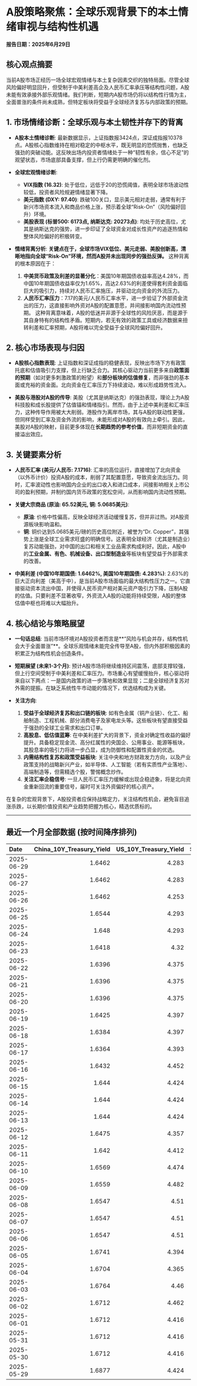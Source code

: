 # A股策略聚焦：全球乐观背景下的本土情绪审视与结构性机遇

**报告日期：2025年6月29日**

## 核心观点摘要

当前A股市场正经历一场全球宏观情绪与本土复杂因素交织的独特局面。尽管全球风险偏好明显回升，但受制于中美利差高企及人民币汇率承压等结构性问题，A股未能有效承接外部乐观情绪。我们判断，短期内A股市场仍将以结构性行情为主，全面普涨的条件尚未成熟，但特定板块将受益于全球经济复苏与内部政策的预期。

## 1. 市场情绪诊断：全球乐观与本土韧性并存下的背离

*   **A股本土情绪诊断**: 最新数据显示，上证指数报3424点，深证成指报10378点。A股核心指数维持在相对稳定的中枢水平，既无明显的恐慌抛售，也缺乏强劲的突破动能。这反映出场内投资者情绪处于一种“韧性有余，信心不足”的观望状态，市场底部具备支撑，但上行仍需更明确的催化剂。

*   **全球宏观情绪诊断**:
    *   **VIX指数 (16.32)**: 处于低位，远低于20的恐慌阈值，表明全球市场波动性较低，投资者风险规避情绪显著下降。
    *   **美元指数 (DXY: 97.40)**: 跌破100关口，显示美元相对走弱，通常有利于新兴市场资本流入和商品价格上涨，预示着全球“Risk-On”（风险偏好回升）环境。
    *   **美股表现 (标普500: 6173点, 纳斯达克: 20273点)**: 均处于历史高位，尤其是纳斯达克的强势，进一步印证了全球资金对成长性资产的追逐热情和整体风险偏好的积极转变。

*   **情绪背离分析**: **关键点在于，全球市场VIX低位、美元走弱、美股创新高，清晰地指向全球“Risk-On”环境，然而A股并未出现同步的强劲反弹。** 这种背离的根本原因在于：
    1.  **中美货币政策及利差的显著分化**：美国10年期国债收益率高达4.28%，而中国10年期国债收益率仅为1.65%，高达2.63%的利差使得套利资金面临巨大的吸引力，持续对人民币汇率施压，并驱动北向资金的外流压力。
    2.  **人民币汇率压力**：7.17的美元/人民币汇率水平，进一步验证了外部资金流出的压力，这直接影响外资对A股的配置意愿，并间接影响国内流动性预期。
这种背离意味着，A股的低迷并非源于全球性的风险厌恶，而是源于其自身特有的结构性矛盾。短期内，若无有效的政策工具或经济数据来扭转利差和汇率预期，A股将难以完全受益于全球风险偏好回升。

## 2. 核心市场表现与归因

*   **A股核心指数表现**: 上证指数和深证成指的稳健表现，反映出市场下方有政策托底和估值吸引力支撑，但上行缺乏合力。其核心驱动力当前更多来自**政策面的预期**（如对更多刺激政策的盼望）和**部分板块的估值修复**，而非强劲的基本面或充裕的资金面。北向资金在汇率压力下持续波动，难以形成趋势性流入。

*   **美股与港股对A股的传导**: 美股（尤其是纳斯达克）的强劲表现，理论上为A股科技股和成长股提供了估值锚和情绪指引。然而，由于上述中美利差和汇率压力，这种传导作用被大大削弱。港股作为离岸市场，其与A股的联动性更强，但同样受到汇率及资金外流的影响，未能形成对A股的有效向上牵引。因此，美股对A股的映射，目前更多体现在**长期趋势的参考价值**，而非短期资金的直接溢出效应。

## 3. 关键要素分析

*   **人民币汇率 (美元/人民币: 7.1716)**: 汇率的高位运行，直接增加了北向资金（以外币计价）投资A股的成本，削弱了其配置意愿，导致资金流出压力。同时，汇率波动性也影响国内企业的出口收入和进口成本，间接影响相关上市公司的盈利预期，并制约国内货币政策的宽松空间，从而影响国内流动性预期。

*   **关键大宗商品 (原油: 65.52美元, 铜: 5.0685美元)**:
    *   **原油**: 价格中性偏高，反映全球经济活动缓慢复苏，但并非过热。对A股资源板块影响温和。
    *   **铜**: 铜价达到5.0685美元/磅的历史高位附近，被誉为“Dr. Copper”，其强势上涨是全球工业需求旺盛的明确信号。这表明全球经济（尤其是制造业）复苏动能强劲，对中国的出口和相关工业品需求构成利好。因此，A股中的**工业金属、有色、机械设备、出口型制造业**等板块有望受益于外部需求的改善。

*   **中美利差 (中国10年期国债: 1.6462%, 美国10年期国债: 4.283%)**: 2.63%的巨大正向利差（美高于中），是当前A股市场面临的最大结构性压力之一。它直接驱动资本流出中国，并使得人民币资产相对美元资产吸引力下降，压制A股的估值。只要利差不显著收窄，外资流入A股的动能将持续受限，A股的整体估值中枢也将难以大幅抬升。

## 4. 核心结论与策略展望

*   **一句话总结**: 当前市场环境对A股投资者而言是**“风险与机会并存，结构性机会大于全面普涨”**。全球乐观情绪未能完全传导至A股，但内外部积极因素的积累正为结构性机会创造条件。

*   **短期展望 (未来1-3个月)**: 预计A股市场将继续维持区间震荡，底部支撑较强，但上行空间受制于中美利差和汇率压力。市场重心有望缓慢抬升，核心驱动将来自以下两点：一是国内政策的进一步落地和效果显现；二是全球经济复苏对外需的提振。在缺乏系统性牛市动能的情况下，优选结构成为关键。

*   **关注方向**:
    1.  **受益于全球经济复苏和出口链的板块**: 如有色金属（铜产业链）、化工、船舶制造、工程机械、部分消费电子及家电龙头等。这些板块有望直接受益于强劲的全球工业需求和出口订单。
    2.  **高股息、低估值蓝筹**: 在中美利差扩大的背景下，资金对确定性收益的偏好提升。具备稳定现金流、高分红属性的央国企、公用事业、能源等板块，其股息率的吸引力将进一步凸显，成为防御性和配置性资金的优选。
    3.  **内需结构性复苏和政策受益板块**: 关注中央和地方财政发力方向，以及产业政策支持的战略新兴产业，如半导体、人工智能（若有实质性产业落地）、高端制造等，但需精选个股，警惕概念炒作。
    4.  **关注汇率企稳信号**: 一旦人民币汇率压力缓解或出现企稳迹象，将是北向资金重新回流的重要信号，届时可关注外资偏好的核心资产。

在复杂的宏观背景下，A股投资者应保持战略定力，关注结构性机会，避免盲目追涨杀跌，以长期价值投资和产业趋势把握为核心，精选优质标的。

---

## 最近一个月全部数据 (按时间降序排列)

| Date       |   China_10Y_Treasury_Yield |   US_10Y_Treasury_Yield |   Shanghai_Composite_Index |   CSI_300_Index |   Shenzhen_Component_Index |   GOLD_spot_price |   OIL_price |   ALUMINUM_future |   BTC_price |   USD_CNY_exchange_rate |   Commodity_Index_ETF |   US_Dollar_Index |   ETH_price |   LEAN_HOGS_future |   COPPER_future |   High_Yield_Bond_ETF |   LIVE_CATTLE_future |   GOLD_near_month_future |   NATURAL_GAS_future |   PLATINUM_future |   SILVER_future |   Long_Term_Treasury_ETF |   CORN_future |   SOYBEANS_future |   WHEAT_future |   SP500_close |   NASDAQ_close |   VIX_close |   GOLD_basis_spot_vs_near |
|:-----------|---------------------------:|------------------------:|---------------------------:|----------------:|---------------------------:|------------------:|------------:|------------------:|------------:|------------------------:|----------------------:|------------------:|------------:|-------------------:|----------------:|----------------------:|---------------------:|-------------------------:|---------------------:|------------------:|----------------:|-------------------------:|--------------:|------------------:|---------------:|--------------:|---------------:|------------:|--------------------------:|
| 2025-06-29 |                     1.6462 |                   4.283 |                    3424.23 |         3921.76 |                    10378.5 |            3273.7 |       65.52 |           2507.5  |      107343 |                  7.1716 |                 21.8  |             97.4  |     2432.51 |            113.25  |          5.0685 |               80.34   |              224.75  |                   3287.6 |                3.739 |            1340.9 |          36.037 |                  87.39   |        417.5  |           1027.75 |         524.75 |       6173.07 |        20273.5 |       16.32 |                  -13.9001 |
| 2025-06-27 |                     1.6462 |                   4.283 |                    3424.23 |         3921.76 |                    10378.5 |            3273.7 |       65.52 |           2507.5  |      107088 |                  7.1716 |                 21.8  |             97.4  |     2423.87 |            113.25  |          5.0685 |               80.34   |              224.75  |                   3287.6 |                3.739 |            1340.9 |          36.037 |                  87.39   |        417.5  |           1027.75 |         524.75 |       6173.07 |        20273.5 |       16.32 |                  -13.9001 |
| 2025-06-26 |                     1.6462 |                   4.253 |                    3448.45 |         3946.02 |                    10343.5 |            3333.5 |       65.24 |           2510.5  |      106960 |                  7.1764 |                 21.91 |             97.15 |     2416.15 |            112.325 |          5.0655 |               80.38   |              221.7   |                   3333.5 |                3.261 |            1399.8 |          36.586 |                  87.95   |        409.5  |           1022.75 |         521    |       6141.02 |        20167.9 |       16.59 |                    0      |
| 2025-06-25 |                     1.6544 |                   4.293 |                    3455.97 |         3960.07 |                    10393.7 |            3327.1 |       64.92 |           2497.25 |      107361 |                  7.1713 |                 21.83 |             97.68 |     2419.31 |            112.825 |          4.913  |               80.15   |              221.6   |                   3327.1 |                3.406 |            1329.6 |          36.085 |                  87.51   |        410.25 |           1025.25 |         528.25 |       6092.16 |        19973.6 |       16.76 |                    0      |
| 2025-06-24 |                     1.648  |                   4.293 |                    3420.57 |         3904.03 |                    10217.6 |            3317.4 |       64.37 |           2507.75 |      106046 |                  7.179  |                 21.86 |             97.86 |     2448.01 |            112.225 |          4.867  |               80.17   |              221.6   |                   3317.4 |                3.537 |            1304.2 |          35.701 |                  87.4    |        416.25 |           1046.75 |         535.75 |       6092.18 |        19912.5 |       17.48 |                    0      |
| 2025-06-23 |                     1.6418 |                   4.32  |                    3381.58 |         3857.9  |                    10048.4 |            3377.7 |       68.51 |           2528.5  |      105578 |                  7.188  |                 22.4  |             98.42 |     2421.82 |            113.45  |          4.843  |               79.95   |              222.3   |                   3377.7 |                3.698 |            1283.4 |          36.153 |                  86.77   |        419.25 |           1058.75 |         552.75 |       6025.17 |        19631   |       19.83 |                    0      |
| 2025-06-22 |                     1.6396 |                   4.375 |                    3359.9  |         3846.64 |                    10005   |            3368.1 |       74.93 |           2470.75 |      100987 |                  7.188  |                 23.26 |             98.71 |     2228.21 |            112.775 |          4.826  |               79.8    |              223.025 |                   3368.1 |                3.847 |            1263.7 |          35.976 |                  86.49   |        428.75 |           1068    |         567.75 |       5967.84 |        19447.4 |       20.62 |                    0      |
| 2025-06-21 |                     1.6396 |                   4.375 |                    3359.9  |         3846.64 |                    10005   |            3368.1 |       74.93 |           2470.75 |      102257 |                  7.188  |                 23.26 |             98.71 |     2300.5  |            112.775 |          4.826  |               79.8    |              223.025 |                   3368.1 |                3.847 |            1263.7 |          35.976 |                  86.49   |        428.75 |           1068    |         567.75 |       5967.84 |        19447.4 |       20.62 |                    0      |
| 2025-06-20 |                     1.6396 |                   4.375 |                    3359.9  |         3846.64 |                    10005   |            3368.1 |       74.93 |           2470.75 |      103310 |                  7.188  |                 23.26 |             98.71 |     2407.3  |            112.775 |          4.826  |               79.8    |              223.025 |                   3368.1 |                3.847 |            1263.7 |          35.976 |                  86.49   |        428.75 |           1068    |         567.75 |       5967.84 |        19447.4 |       20.62 |                    0      |
| 2025-06-19 |                     1.6425 |                   4.397 |                    3362.11 |         3843.09 |                    10052   |            3389.8 |       75.14 |           2503.75 |      104684 |                  7.1888 |                 23.14 |             98.91 |     2521.65 |            112.175 |          4.845  |               79.55   |              224.3   |                   3389.8 |                3.989 |            1311.5 |          36.866 |                  86.65   |        433.5  |           1074.75 |         574.25 |       5980.87 |        19546.3 |       20.14 |                    0      |
| 2025-06-18 |                     1.6384 |                   4.397 |                    3388.81 |         3874.97 |                    10175.6 |            3389.8 |       75.14 |           2503.75 |      104883 |                  7.1845 |                 23.14 |             98.91 |     2524.3  |            112.175 |          4.845  |               79.55   |              224.3   |                   3389.8 |                3.989 |            1311.5 |          36.866 |                  86.65   |        433.5  |           1074.75 |         574.25 |       5980.87 |        19546.3 |       20.14 |                    0      |
| 2025-06-17 |                     1.6364 |                   4.393 |                    3387.41 |         3870.38 |                    10151.4 |            3386.6 |       74.84 |           2479.5  |      104601 |                  7.179  |                 23.08 |             98.82 |     2510.76 |            111.65  |          4.8005 |               79.43   |              223.25  |                   3386.6 |                3.851 |            1260.1 |          37.09  |                  86.5    |        431.5  |           1074    |         549    |       5982.72 |        19521.1 |       21.6  |                    0      |
| 2025-06-16 |                     1.6432 |                   4.452 |                    3388.73 |         3873.8  |                    10163.5 |            3396.4 |       71.77 |           2441    |      106797 |                  7.181  |                 22.6  |             98    |     2540.6  |            111.8   |          4.8265 |               79.52   |              227.025 |                   3396.4 |                3.748 |            1251.5 |          36.379 |                  85.46   |        434.75 |           1069.75 |         536.5  |       6033.11 |        19701.2 |       19.11 |                    0      |
| 2025-06-15 |                     1.644  |                   4.424 |                    3377    |         3864.18 |                    10122.1 |            3431.2 |       72.98 |           2436    |      105552 |                  7.1928 |                 22.65 |             98.18 |     2546.84 |            103.7   |          4.803  |               79.36   |              225.1   |                   3431.2 |                3.581 |            1210.8 |          36.281 |                  86.33   |        444.5  |           1069.75 |         543.75 |       5976.97 |        19406.8 |       20.82 |                    0      |
| 2025-06-14 |                     1.644  |                   4.424 |                    3377    |         3864.18 |                    10122.1 |            3431.2 |       72.98 |           2436    |      105472 |                  7.1928 |                 22.65 |             98.18 |     2533.44 |            103.7   |          4.803  |               79.36   |              225.1   |                   3431.2 |                3.581 |            1210.8 |          36.281 |                  86.33   |        444.5  |           1069.75 |         543.75 |       5976.97 |        19406.8 |       20.82 |                    0      |
| 2025-06-13 |                     1.644  |                   4.424 |                    3377    |         3864.18 |                    10122.1 |            3431.2 |       72.98 |           2436    |      106091 |                  7.1928 |                 22.65 |             98.18 |     2579.49 |            103.7   |          4.803  |               79.36   |              225.1   |                   3431.2 |                3.581 |            1210.8 |          36.281 |                  86.33   |        444.5  |           1069.75 |         543.75 |       5976.97 |        19406.8 |       20.82 |                    0      |
| 2025-06-12 |                     1.6475 |                   4.357 |                    3402.66 |         3892.2  |                    10234.3 |            3380.9 |       68.04 |           2439.75 |      105929 |                  7.1928 |                 21.97 |             97.92 |     2651.8  |            103.65  |          4.8215 |               79.6    |              228.2   |                   3380.9 |                3.492 |            1272.7 |          36.213 |                  87.17   |        438.5  |           1042.25 |         526.5  |       6045.26 |        19662.5 |       18.02 |                    0      |
| 2025-06-11 |                     1.642  |                   4.412 |                    3402.32 |         3894.63 |                    10246   |            3321.3 |       68.15 |           2443    |      108687 |                  7.1802 |                 21.97 |             98.63 |     2773.53 |            103.375 |          4.801  |               79.51   |              227.825 |                   3321.3 |                3.507 |            1258.1 |          36.166 |                  86.14   |        437    |           1050.5  |         534.25 |       6022.24 |        19615.9 |       17.26 |                    0      |
| 2025-06-10 |                     1.6569 |                   4.474 |                    3384.82 |         3865.47 |                    10162.2 |            3320.9 |       64.98 |           2419.25 |      110257 |                  7.1802 |                 21.62 |             99.05 |     2813.52 |            103.15  |          4.884  |               79.53   |              227.075 |                   3320.9 |                3.533 |            1209.8 |          36.542 |                  85.88   |        438.75 |           1057.75 |         534.5  |       6038.81 |        19715   |       16.95 |                    0      |
| 2025-06-09 |                     1.6559 |                   4.482 |                    3399.77 |         3885.25 |                    10250.1 |            3332.1 |       65.29 |           2394.75 |      110294 |                  7.1886 |                 21.67 |             98.94 |     2681.52 |            102.775 |          4.9095 |               79.34   |              227     |                   3332.1 |                3.635 |            1213.6 |          36.688 |                  85.44   |        433.5  |           1056    |         542    |       6005.88 |        19591.2 |       17.16 |                    0      |
| 2025-06-08 |                     1.6547 |                   4.51  |                    3385.36 |         3873.98 |                    10183.7 |            3322.7 |       64.58 |           2365.75 |      105794 |                  7.175  |                 21.65 |             99.19 |     2510.79 |            102.625 |          4.83   |               79.3    |              226.3   |                   3322.7 |                3.784 |            1166.7 |          36.025 |                  85.35   |        442.5  |           1057.25 |         554.75 |       6000.36 |        19529.9 |       16.77 |                    0      |
| 2025-06-07 |                     1.6547 |                   4.51  |                    3385.36 |         3873.98 |                    10183.7 |            3322.7 |       64.58 |           2365.75 |      105616 |                  7.175  |                 21.65 |             99.19 |     2526.51 |            102.625 |          4.83   |               79.3    |              226.3   |                   3322.7 |                3.784 |            1166.7 |          36.025 |                  85.35   |        442.5  |           1057.25 |         554.75 |       6000.36 |        19529.9 |       16.77 |                    0      |
| 2025-06-06 |                     1.6547 |                   4.51  |                    3385.36 |         3873.98 |                    10183.7 |            3322.7 |       64.58 |           2365.75 |      104390 |                  7.175  |                 21.65 |             99.19 |     2477.19 |            102.625 |          4.83   |               79.3    |              226.3   |                   3322.7 |                3.784 |            1166.7 |          36.025 |                  85.35   |        442.5  |           1057.25 |         554.75 |       6000.36 |        19529.9 |       16.77 |                    0      |
| 2025-06-05 |                     1.6741 |                   4.394 |                    3384.1  |         3877.56 |                    10203.5 |            3350.7 |       63.37 |           2404    |      101576 |                  7.2037 |                 21.48 |             98.74 |     2416.29 |            100.85  |          4.9135 |               79.31   |              222.9   |                   3350.7 |                3.677 |            1133.7 |          35.689 |                  86.45   |        439.5  |           1051.75 |         545.5  |       5939.3  |        19298.4 |       18.48 |                    0      |
| 2025-06-04 |                     1.6704 |                   4.365 |                    3376.2  |         3868.74 |                    10144.6 |            3373.5 |       62.85 |           2390.75 |      104732 |                  7.2037 |                 21.38 |             98.79 |     2608.64 |             99.975 |          4.8645 |               79.48   |              218.4   |                   3373.5 |                3.716 |            1088.7 |          34.519 |                  86.39   |        438.75 |           1045    |         543.25 |       5970.81 |        19460.5 |       17.61 |                    0      |
| 2025-06-03 |                     1.6764 |                   4.46  |                    3361.98 |         3852.01 |                    10057.2 |            3350.2 |       63.41 |           2371    |      105432 |                  7.2037 |                 21.46 |             99.25 |     2593.28 |            100.225 |          4.8095 |               79.33   |              215.975 |                   3350.2 |                3.722 |            1071.3 |          34.503 |                  85.01   |        438.5  |           1040.75 |         536    |       5970.37 |        19399   |       17.69 |                    0      |
| 2025-06-02 |                     1.6712 |                   4.462 |                    3347.49 |         3840.23 |                    10040.6 |            3370.6 |       62.52 |           2381.75 |      105882 |                  7.2037 |                 21.32 |             98.7  |     2607.1  |            100.85  |          4.8345 |               79.18   |              216.55  |                   3370.6 |                3.694 |            1060.3 |          34.563 |                  85.16   |        438.25 |           1033.5  |         539    |       5935.94 |        19242.6 |       18.36 |                    0      |
| 2025-06-01 |                     1.6712 |                   4.416 |                    3347.49 |         3840.23 |                    10040.6 |            3288.9 |       60.79 |           2348.5  |      105652 |                  7.2037 |                 20.88 |             99.33 |     2536.27 |            101.325 |          4.6525 |               79.194  |              215.475 |                   3288.9 |                3.447 |            1051.7 |          32.892 |                  85.96   |        444    |           1041.75 |         534    |       5911.69 |        19113.8 |       18.57 |                    0      |
| 2025-05-31 |                     1.6712 |                   4.416 |                    3347.49 |         3840.23 |                    10040.6 |            3288.9 |       60.79 |           2348.5  |      104638 |                  7.2037 |                 20.88 |             99.33 |     2529.09 |            101.325 |          4.6525 |               79.194  |              215.475 |                   3288.9 |                3.447 |            1051.7 |          32.892 |                  85.96   |        444    |           1041.75 |         534    |       5911.69 |        19113.8 |       18.57 |                    0      |
| 2025-05-30 |                     1.6712 |                   4.416 |                    3347.49 |         3840.23 |                    10040.6 |            3288.9 |       60.79 |           2348.5  |      103999 |                  7.2037 |                 20.88 |             99.33 |     2529.94 |            101.325 |          4.6525 |               79.194  |              215.475 |                   3288.9 |                3.447 |            1051.7 |          32.892 |                  85.96   |        444    |           1041.75 |         534    |       5911.69 |        19113.8 |       18.57 |                    0      |
| 2025-05-29 |                     1.6877 |                   4.424 |                    3363.45 |         3858.7  |                    10127.2 |            3317.1 |       60.94 |           2344.25 |      105642 |                  7.2037 |                 21.04 |             99.28 |     2632.65 |            100.025 |          4.6535 |               79.1243 |              215.525 |                   3317.1 |                3.522 |            1074.7 |          33.283 |                  85.8305 |        447    |           1051.75 |         534    |       5912.17 |        19175.9 |       19.18 |                    0      |